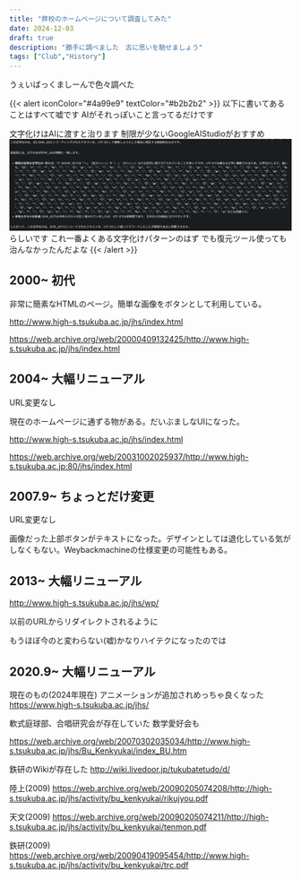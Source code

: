 ```yaml
---
title: "弊校のホームページについて調査してみた"
date: 2024-12-03
draft: true
description: "勝手に調べました　古に思いを馳せましょう"
tags: ["Club","History"]
---
```

うぇいばっくましーんで色々調べた

{{< alert iconColor="#4a99e9" textColor="#b2b2b2" >}}
以下に書いてあることはすべて嘘です
AIがそれっぽいこと言ってるだけです

文字化けはAIに渡すと治ります
制限が少ないGoogleAIStudioがおすすめ
![alt text](image.png)
らしいです
これ一番よくある文字化けパターンのはず
でも復元ツール使っても治んなかったんだよな
{{< /alert >}}
## 2000~ 初代
非常に簡素なHTMLのページ。簡単な画像をボタンとして利用している。

http://www.high-s.tsukuba.ac.jp/jhs/index.html

https://web.archive.org/web/20000409132425/http://www.high-s.tsukuba.ac.jp/jhs/index.html

## 2004~ 大幅リニューアル
URL変更なし

現在のホームページに通ずる物がある。だいぶましなUIになった。

http://www.high-s.tsukuba.ac.jp/jhs/index.html

https://web.archive.org/web/20031002025937/http://www.high-s.tsukuba.ac.jp:80/jhs/index.html

## 2007.9~ ちょっとだけ変更
URL変更なし

画像だった上部ボタンがテキストになった。デザインとしては退化している気がしなくもない。Weybackmachineの仕様変更の可能性もある。

## 2013~ 大幅リニューアル
http://www.high-s.tsukuba.ac.jp/jhs/wp/

以前のURLからリダイレクトされるように

もうほぼ今のと変わらない(嘘)かなりハイテクになったのでは

## 2020.9~ 大幅リニューアル
現在のもの(2024年現在)
アニメーションが追加されめっちゃ良くなった
https://www.high-s.tsukuba.ac.jp/jhs/

軟式庭球部、合唱研究会が存在していた
数学愛好会も

https://web.archive.org/web/20070302035034/http://www.high-s.tsukuba.ac.jp/jhs/Bu_Kenkyukai/index_BU.htm

鉄研のWikiが存在した
http://wiki.livedoor.jp/tukubatetudo/d/

陸上(2009)
https://web.archive.org/web/20090205074208/http://high-s.tsukuba.ac.jp/jhs/activity/bu_kenkyukai/rikujyou.pdf

天文(2009)
https://web.archive.org/web/20090205074211/http://high-s.tsukuba.ac.jp/jhs/activity/bu_kenkyukai/tenmon.pdf

鉄研(2009)
https://web.archive.org/web/20090419095454/http://www.high-s.tsukuba.ac.jp/jhs/activity/bu_kenkyukai/trc.pdf